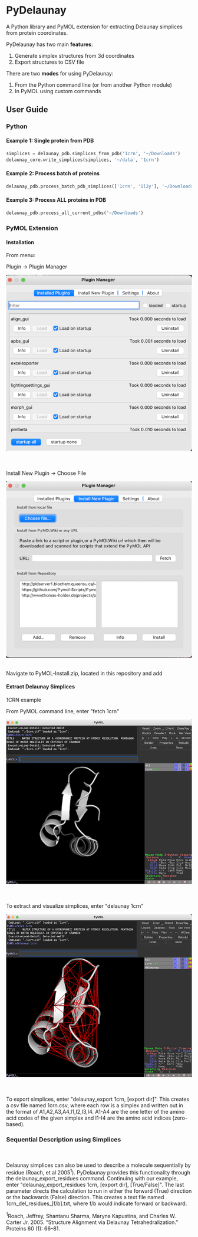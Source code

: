 
# PyDelaunay
A Python library and PyMOL extension for extracting Delaunay simplices from protein coordinates.

PyDelaunay has two main **features**:

1. Generate simplex structures from 3d coordinates
2. Export structures to CSV file

There are two **modes** for using PyDelaunay:
1. From the Python command line (or from another Python module)
2. In PyMOL using custom commands

## User Guide
### Python


#### Example 1: Single protein from PDB

```Python
simplices = delaunay_pdb.simplices_from_pdb('1crn', '~/Downloads')
delaunay_core.write_simplices(simplices, '~/data', '1crn')
```

#### Example 2: Process batch of proteins
```Python
delaunay_pdb.process_batch_pdb_simplices(['1crn', '1l2y'], '~/Downloads')
```

#### Example 3: Process ALL proteins in PDB
```Python
delaunay_pdb.process_all_current_pdbs('~/Downloads')
```

### PyMOL Extension

#### Installation
From menu:

Plugin -> Plugin Manager

![PyMOL Plugin Manager](readme-images/plugin-manager.png)

<br>
<br>
Install New Plugin -> Choose File

![Choose File](readme-images/choose-file.png)

<br>
Navigate to PyMOL-Install.zip, located in this repository and add

<br>

#### Extract Delaunay Simplices

1CRN example

From PyMOL command line, enter "fetch 1crn"

![fetch 1crn](readme-images/pymol-fetch.png)

<br><br>
To extract and visualize simplices, enter "delaunay 1crn"

![delaunay 1crn](readme-images/pymol-delaunay.png)

<br><br>
To export simplices, enter "delaunay_export 1crn, [export dir]".  This creates a csv file named 1crn.csv, where each row is a 
simplex and written out in the format of A1,A2,A3,A4,I1,I2,I3,I4.  A1-A4 are the one letter of the amino acid codes of the 
given simplex and I1-I4 are the amino acid indices (zero-based).

### Sequential Description using Simplices
<br><br>
Delaunay simplices can also be used to describe a molecule sequentially by residue (Roach, et al 2005<sup>1</sup>).  PyDelaunay provides this functionality through the delaunay_export_residues command.  Continuing with our example, enter 
"delaunay_export_residues 1crn, [export dir], [True/False]".  The last parameter directs the calculation to run in either 
the forward (True) direction or the backwards (False) direction.  This creates a text file named 1crn_del_residues_[f/b].txt, 
where f/b would indicate forward or backward.

<sup>1</sup>Roach, Jeffrey, Shantanu Sharma, Maryna Kapustina, and Charles W. Carter Jr. 2005. “Structure Alignment via Delaunay Tetrahedralization.” Proteins 60 (1): 66–81.
```rust

```
